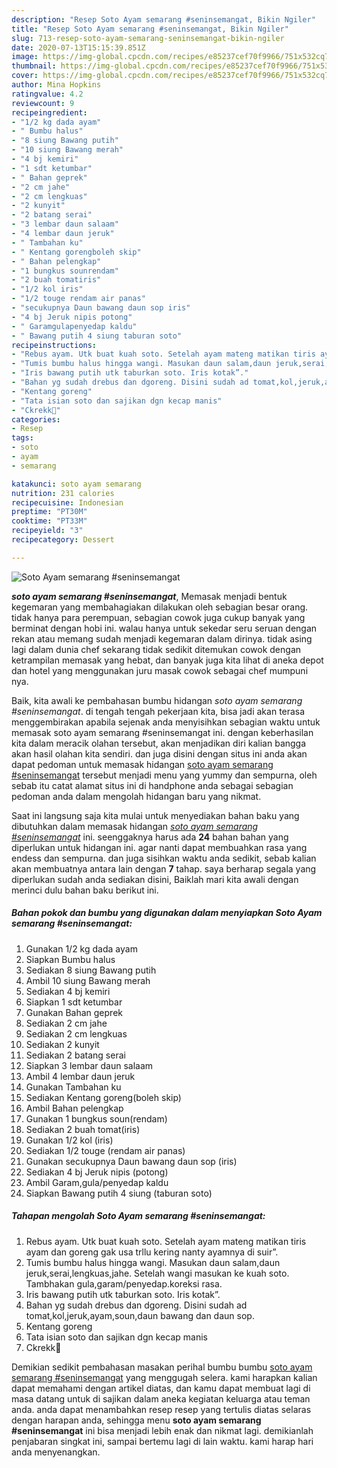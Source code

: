 ```yaml
---
description: "Resep Soto Ayam semarang #seninsemangat, Bikin Ngiler"
title: "Resep Soto Ayam semarang #seninsemangat, Bikin Ngiler"
slug: 713-resep-soto-ayam-semarang-seninsemangat-bikin-ngiler
date: 2020-07-13T15:15:39.851Z
image: https://img-global.cpcdn.com/recipes/e85237cef70f9966/751x532cq70/soto-ayam-semarang-seninsemangat-foto-resep-utama.jpg
thumbnail: https://img-global.cpcdn.com/recipes/e85237cef70f9966/751x532cq70/soto-ayam-semarang-seninsemangat-foto-resep-utama.jpg
cover: https://img-global.cpcdn.com/recipes/e85237cef70f9966/751x532cq70/soto-ayam-semarang-seninsemangat-foto-resep-utama.jpg
author: Mina Hopkins
ratingvalue: 4.2
reviewcount: 9
recipeingredient:
- "1/2 kg dada ayam"
- " Bumbu halus"
- "8 siung Bawang putih"
- "10 siung Bawang merah"
- "4 bj kemiri"
- "1 sdt ketumbar"
- " Bahan geprek"
- "2 cm jahe"
- "2 cm lengkuas"
- "2 kunyit"
- "2 batang serai"
- "3 lembar daun salaam"
- "4 lembar daun jeruk"
- " Tambahan ku"
- " Kentang gorengboleh skip"
- " Bahan pelengkap"
- "1 bungkus sounrendam"
- "2 buah tomatiris"
- "1/2 kol iris"
- "1/2 touge rendam air panas"
- "secukupnya Daun bawang daun sop iris"
- "4 bj Jeruk nipis potong"
- " Garamgulapenyedap kaldu"
- " Bawang putih 4 siung taburan soto"
recipeinstructions:
- "Rebus ayam. Utk buat kuah soto. Setelah ayam mateng matikan tiris ayam dan goreng gak usa trllu kering nanty ayamnya di suir”."
- "Tumis bumbu halus hingga wangi. Masukan daun salam,daun jeruk,serai,lengkuas,jahe. Setelah wangi masukan ke kuah soto. Tambhakan gula,garam/penyedap.koreksi rasa."
- "Iris bawang putih utk taburkan soto. Iris kotak”."
- "Bahan yg sudah drebus dan dgoreng. Disini sudah ad tomat,kol,jeruk,ayam,soun,daun bawang dan daun sop."
- "Kentang goreng"
- "Tata isian soto dan sajikan dgn kecap manis"
- "Ckrekk📸"
categories:
- Resep
tags:
- soto
- ayam
- semarang

katakunci: soto ayam semarang 
nutrition: 231 calories
recipecuisine: Indonesian
preptime: "PT30M"
cooktime: "PT33M"
recipeyield: "3"
recipecategory: Dessert

---
```



![Soto Ayam semarang #seninsemangat](https://img-global.cpcdn.com/recipes/e85237cef70f9966/751x532cq70/soto-ayam-semarang-seninsemangat-foto-resep-utama.jpg)

<b><i>soto ayam semarang #seninsemangat</i></b>, Memasak menjadi bentuk kegemaran yang membahagiakan dilakukan oleh sebagian besar orang. tidak hanya para perempuan, sebagian cowok juga cukup banyak yang berminat dengan hobi ini. walau hanya untuk sekedar seru seruan dengan rekan atau memang sudah menjadi kegemaran dalam dirinya. tidak asing lagi dalam dunia chef sekarang tidak sedikit ditemukan cowok dengan ketrampilan memasak yang hebat, dan banyak juga kita lihat di aneka depot dan hotel yang menggunakan juru masak cowok sebagai chef mumpuni nya.



Baik, kita awali ke pembahasan bumbu hidangan <i>soto ayam semarang #seninsemangat</i>. di tengah tengah pekerjaan kita, bisa jadi akan terasa menggembirakan apabila sejenak anda menyisihkan sebagian waktu untuk memasak soto ayam semarang #seninsemangat ini. dengan keberhasilan kita dalam meracik olahan tersebut, akan menjadikan diri kalian bangga akan hasil olahan kita sendiri. dan juga disini dengan situs ini anda akan dapat pedoman untuk memasak hidangan <u>soto ayam semarang #seninsemangat</u> tersebut menjadi menu yang yummy dan sempurna, oleh sebab itu catat alamat situs ini di handphone anda sebagai sebagian pedoman anda dalam mengolah hidangan baru yang nikmat.


Saat ini langsung saja kita mulai untuk menyediakan bahan baku yang dibutuhkan dalam memasak hidangan <u><i>soto ayam semarang #seninsemangat</i></u> ini. seenggaknya harus ada <b>24</b> bahan bahan yang diperlukan untuk hidangan ini. agar nanti dapat membuahkan rasa yang endess dan sempurna. dan juga sisihkan waktu anda sedikit, sebab kalian akan membuatnya antara lain dengan <b>7</b> tahap. saya berharap segala yang diperlukan sudah anda sediakan disini, Baiklah mari kita awali dengan merinci dulu bahan baku berikut ini.

<!--inarticleads1-->

##### Bahan pokok dan bumbu yang digunakan dalam menyiapkan Soto Ayam semarang #seninsemangat:

1. Gunakan 1/2 kg dada ayam
1. Siapkan  Bumbu halus
1. Sediakan 8 siung Bawang putih
1. Ambil 10 siung Bawang merah
1. Sediakan 4 bj kemiri
1. Siapkan 1 sdt ketumbar
1. Gunakan  Bahan geprek
1. Sediakan 2 cm jahe
1. Sediakan 2 cm lengkuas
1. Sediakan 2 kunyit
1. Sediakan 2 batang serai
1. Siapkan 3 lembar daun salaam
1. Ambil 4 lembar daun jeruk
1. Gunakan  Tambahan ku
1. Sediakan  Kentang goreng(boleh skip)
1. Ambil  Bahan pelengkap
1. Gunakan 1 bungkus soun(rendam)
1. Sediakan 2 buah tomat(iris)
1. Gunakan 1/2 kol (iris)
1. Sediakan 1/2 touge (rendam air panas)
1. Gunakan secukupnya Daun bawang daun sop (iris)
1. Sediakan 4 bj Jeruk nipis (potong)
1. Ambil  Garam,gula/penyedap kaldu
1. Siapkan  Bawang putih 4 siung (taburan soto)




<!--inarticleads2-->

##### Tahapan mengolah Soto Ayam semarang #seninsemangat:

1. Rebus ayam. Utk buat kuah soto. Setelah ayam mateng matikan tiris ayam dan goreng gak usa trllu kering nanty ayamnya di suir”.
1. Tumis bumbu halus hingga wangi. Masukan daun salam,daun jeruk,serai,lengkuas,jahe. Setelah wangi masukan ke kuah soto. Tambhakan gula,garam/penyedap.koreksi rasa.
1. Iris bawang putih utk taburkan soto. Iris kotak”.
1. Bahan yg sudah drebus dan dgoreng. Disini sudah ad tomat,kol,jeruk,ayam,soun,daun bawang dan daun sop.
1. Kentang goreng
1. Tata isian soto dan sajikan dgn kecap manis
1. Ckrekk📸




Demikian sedikit pembahasan masakan perihal bumbu bumbu <u>soto ayam semarang #seninsemangat</u> yang menggugah selera. kami harapkan kalian dapat memahami dengan artikel diatas, dan kamu dapat membuat lagi di masa datang untuk di sajikan dalam aneka kegiatan keluarga atau teman anda. anda dapat menambahkan resep resep yang tertulis diatas selaras dengan harapan anda, sehingga menu <b>soto ayam semarang #seninsemangat</b> ini bisa menjadi lebih enak dan nikmat lagi. demikianlah penjabaran singkat ini, sampai bertemu lagi di lain waktu. kami harap hari anda menyenangkan.
